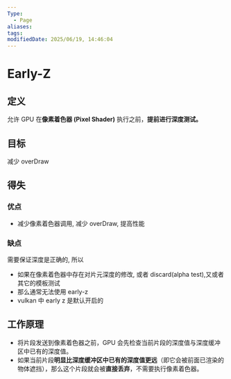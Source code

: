 ```yaml
---
Type:
  - Page
aliases: 
tags: 
modifiedDate: 2025/06/19, 14:46:04
---
```


# Early-Z

## 定义

允许 GPU 在**像素着色器 (Pixel Shader)** 执行之前，**提前进行深度测试。**

## 目标

减少 overDraw

## 得失

### 优点

- 减少像素着色器调用, 减少 overDraw, 提高性能

### 缺点

需要保证深度是正确的, 所以
- 如果在像素着色器中存在对片元深度的修改, 或者 discard(alpha test),又或者其它的模板测试
- 那么通常无法使用 early-z
- vulkan 中 early z 是默认开启的

## 工作原理

- 将片段发送到像素着色器之前，GPU 会先检查当前片段的深度值与深度缓冲区中已有的深度值。
- 如果当前片段**明显比深度缓冲区中已有的深度值更远**（即它会被前面已渲染的物体遮挡），那么这个片段就会被**直接丢弃**，不需要执行像素着色器。
